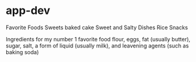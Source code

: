 # app-dev

Favorite Foods
Sweets baked cake
Sweet and Salty Dishes
Rice
Snacks

Ingredients for my number 1 favorite food
flour, eggs, fat (usually butter), sugar, salt, a form of liquid (usually milk), and leavening agents (such as baking soda)
